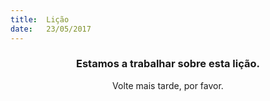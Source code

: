 ```yaml
---
title:  Lição
date:   23/05/2017
---
```


### <center>Estamos a trabalhar sobre esta lição.</center>
<center>Volte mais tarde, por favor.</center>